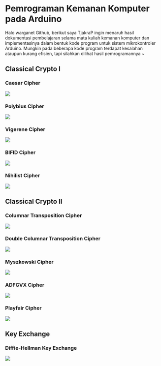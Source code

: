 # Pemrograman Kemanan Komputer pada Arduino
Halo warganet Github, berikut saya TjakraP ingin menaruh hasil dokumentasi pembelajaran selama mata kuliah kemanan komputer dan implementasinya dalam bentuk kode program untuk sistem mikrokontroler Arduino.
Mungkin pada beberapa kode program terdapat kesalahan ataupun kurang efisien, tapi silahkan dilihat hasil pemrogramannya ~

## Classical Crypto I

### Caesar Cipher
![](https://github.com/tjakra-birawa/Keamanan_Komputer_Arduino/blob/master/Dokumentasi/caesar.gif?raw=true)

### Polybius Cipher
![](https://github.com/tjakra-birawa/Keamanan_Komputer_Arduino/blob/master/Dokumentasi/polybius.gif?raw=true)

### Vigerene Cipher
![](https://github.com/tjakra-birawa/Keamanan_Komputer_Arduino/blob/master/Dokumentasi/vigenere.gif?raw=true)

### BIFID Cipher
![](https://github.com/tjakra-birawa/Keamanan_Komputer_Arduino/blob/master/Dokumentasi/bifid.gif?raw=true)

### Nihilist Cipher
![](https://github.com/tjakra-birawa/Keamanan_Komputer_Arduino/blob/master/Dokumentasi/nihilist.gif?raw=true)

## Classical Crypto II

### Columnar Transposition Cipher
![](https://github.com/tjakra-birawa/Keamanan_Komputer_Arduino/blob/master/Dokumentasi/columnar.gif?raw=true)

### Double Columnar Transposition Cipher
![](https://github.com/tjakra-birawa/Keamanan_Komputer_Arduino/blob/master/Dokumentasi/doublecolumnar.gif?raw=true)

### Myszkowski Cipher
![](https://github.com/tjakra-birawa/Keamanan_Komputer_Arduino/blob/master/Dokumentasi/myszkowski.gif?raw=true)

### ADFGVX Cipher
![](https://github.com/tjakra-birawa/Keamanan_Komputer_Arduino/blob/master/Dokumentasi/adfgvx.gif?raw=true)

### Playfair Cipher
![](https://github.com/tjakra-birawa/Keamanan_Komputer_Arduino/blob/master/Dokumentasi/playfair.gif?raw=true)

## Key Exchange

### Diffie-Hellman Key Exchange
![](https://github.com/tjakra-birawa/Keamanan_Komputer_Arduino/blob/master/Dokumentasi/diffiehellman.gif?raw=true)
